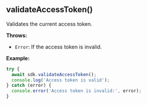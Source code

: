 ## validateAccessToken()

Validates the current access token.

**Throws:**

- `Error`: If the access token is invalid.

**Example:**

```typescript
try {
  await sdk.validateAccessToken();
  console.log('Access token is valid');
} catch (error) {
  console.error('Access token is invalid:', error);
}
```
